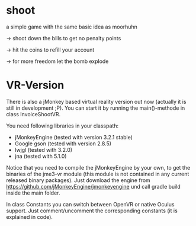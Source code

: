 # shoot
a simple game with the same basic idea as moorhuhn

-> shoot down the bills to get no penalty points

-> hit the coins to refill your account

-> for more freedom let the bomb explode

# VR-Version

There is also a jMonkey based virtual reality version out now (actually it is still in development ;P).
You can start it by running the main()-methode in class InvoiceShootVR.

You need following libraries in your classpath:
- jMonkeyEngine (tested with version 3.2.1 stable)
- Google gson (tested with version 2.8.5)
- lwjgl (tested with 3.2.0)
- jna (tested with 5.1.0)

Notice that you need to compile the jMonkeyEngine by your own, to get the binaries of the jme3-vr module (this module is not contained in any current released binary packages). Just download the engine from https://github.com/jMonkeyEngine/jmonkeyengine und call gradle build inside the main folder.

In class Constants you can switch between OpenVR or native Oculus support. Just comment/uncomment the corresponding constants (it is explained in code).
